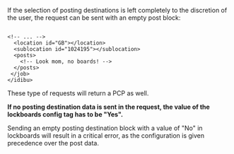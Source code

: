 <p>If the selection of posting destinations is left completely to the discretion of the user, the request can be sent with an empty post block:</p>
<pre>
<code>
&lt;!-- ... --&gt;
&nbsp;&nbsp;&lt;location id=&quot;GB&quot;&gt;&lt;/location&gt;
&nbsp;&nbsp;&lt;sublocation id=&quot;1024195&quot;&gt;&lt;/sublocation&gt;
&nbsp;&nbsp;&lt;posts&gt;
&nbsp;&nbsp;&nbsp;&nbsp;&lt;!-- Look mom, no boards! --&gt;
&nbsp;&nbsp;&lt;/posts&gt;
&nbsp;&lt;/job&gt;
&lt;/idibu&gt;
</code></pre>
<p>These type of requests will return a PCP as well.</p>
<p><strong>If no posting destination data is sent in the request, the value of the lockboards config tag has to be &quot;Yes&quot;. </strong></p>
<p>Sending an empty posting destination block with a value of &quot;No&quot; in lockboards will result in a critical error, as the configuration is given precedence over the post data.</p>
<p>&nbsp;</p>
